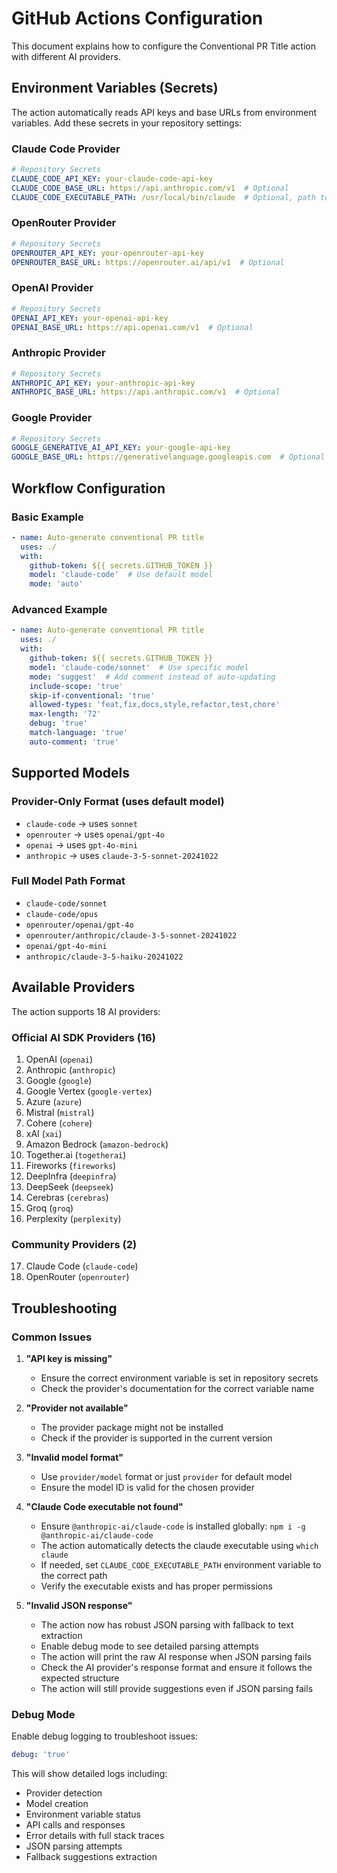 # GitHub Actions Configuration

This document explains how to configure the Conventional PR Title action with different AI providers.

## Environment Variables (Secrets)

The action automatically reads API keys and base URLs from environment variables. Add these secrets in your repository settings:

### Claude Code Provider
```yaml
# Repository Secrets
CLAUDE_CODE_API_KEY: your-claude-code-api-key
CLAUDE_CODE_BASE_URL: https://api.anthropic.com/v1  # Optional
CLAUDE_CODE_EXECUTABLE_PATH: /usr/local/bin/claude  # Optional, path to claude executable
```

### OpenRouter Provider
```yaml
# Repository Secrets
OPENROUTER_API_KEY: your-openrouter-api-key
OPENROUTER_BASE_URL: https://openrouter.ai/api/v1  # Optional
```

### OpenAI Provider
```yaml
# Repository Secrets
OPENAI_API_KEY: your-openai-api-key
OPENAI_BASE_URL: https://api.openai.com/v1  # Optional
```

### Anthropic Provider
```yaml
# Repository Secrets
ANTHROPIC_API_KEY: your-anthropic-api-key
ANTHROPIC_BASE_URL: https://api.anthropic.com/v1  # Optional
```

### Google Provider
```yaml
# Repository Secrets
GOOGLE_GENERATIVE_AI_API_KEY: your-google-api-key
GOOGLE_BASE_URL: https://generativelanguage.googleapis.com  # Optional
```

## Workflow Configuration

### Basic Example
```yaml
- name: Auto-generate conventional PR title
  uses: ./
  with:
    github-token: ${{ secrets.GITHUB_TOKEN }}
    model: 'claude-code'  # Use default model
    mode: 'auto'
```

### Advanced Example
```yaml
- name: Auto-generate conventional PR title
  uses: ./
  with:
    github-token: ${{ secrets.GITHUB_TOKEN }}
    model: 'claude-code/sonnet'  # Use specific model
    mode: 'suggest'  # Add comment instead of auto-updating
    include-scope: 'true'
    skip-if-conventional: 'true'
    allowed-types: 'feat,fix,docs,style,refactor,test,chore'
    max-length: '72'
    debug: 'true'
    match-language: 'true'
    auto-comment: 'true'
```

## Supported Models

### Provider-Only Format (uses default model)
- `claude-code` → uses `sonnet`
- `openrouter` → uses `openai/gpt-4o`
- `openai` → uses `gpt-4o-mini`
- `anthropic` → uses `claude-3-5-sonnet-20241022`

### Full Model Path Format
- `claude-code/sonnet`
- `claude-code/opus`
- `openrouter/openai/gpt-4o`
- `openrouter/anthropic/claude-3-5-sonnet-20241022`
- `openai/gpt-4o-mini`
- `anthropic/claude-3-5-haiku-20241022`

## Available Providers

The action supports 18 AI providers:

### Official AI SDK Providers (16)
1. OpenAI (`openai`)
2. Anthropic (`anthropic`)
3. Google (`google`)
4. Google Vertex (`google-vertex`)
5. Azure (`azure`)
6. Mistral (`mistral`)
7. Cohere (`cohere`)
8. xAI (`xai`)
9. Amazon Bedrock (`amazon-bedrock`)
10. Together.ai (`togetherai`)
11. Fireworks (`fireworks`)
12. DeepInfra (`deepinfra`)
13. DeepSeek (`deepseek`)
14. Cerebras (`cerebras`)
15. Groq (`groq`)
16. Perplexity (`perplexity`)

### Community Providers (2)
17. Claude Code (`claude-code`)
18. OpenRouter (`openrouter`)

## Troubleshooting

### Common Issues

1. **"API key is missing"**
   - Ensure the correct environment variable is set in repository secrets
   - Check the provider's documentation for the correct variable name

2. **"Provider not available"**
   - The provider package might not be installed
   - Check if the provider is supported in the current version

3. **"Invalid model format"**
   - Use `provider/model` format or just `provider` for default model
   - Ensure the model ID is valid for the chosen provider

4. **"Claude Code executable not found"**
   - Ensure `@anthropic-ai/claude-code` is installed globally: `npm i -g @anthropic-ai/claude-code`
   - The action automatically detects the claude executable using `which claude`
   - If needed, set `CLAUDE_CODE_EXECUTABLE_PATH` environment variable to the correct path
   - Verify the executable exists and has proper permissions

5. **"Invalid JSON response"**
   - The action now has robust JSON parsing with fallback to text extraction
   - Enable debug mode to see detailed parsing attempts
   - The action will print the raw AI response when JSON parsing fails
   - Check the AI provider's response format and ensure it follows the expected structure
   - The action will still provide suggestions even if JSON parsing fails

### Debug Mode

Enable debug logging to troubleshoot issues:

```yaml
debug: 'true'
```

This will show detailed logs including:
- Provider detection
- Model creation
- Environment variable status
- API calls and responses
- Error details with full stack traces
- JSON parsing attempts
- Fallback suggestions extraction
